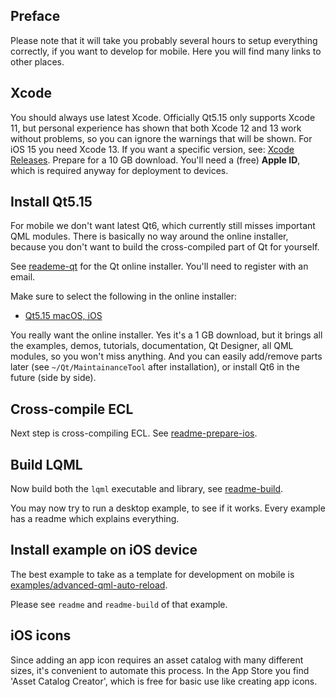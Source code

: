
Preface
-------

Please note that it will take you probably several hours to setup everything
correctly, if you want to develop for mobile. Here you will find many links to
other places.


Xcode
-----

You should always use latest Xcode. Officially Qt5.15 only supports Xcode 11,
but personal experience has shown that both Xcode 12 and 13 work without
problems, so you can ignore the warnings that will be shown. For iOS 15 you
need Xcode 13. If you want a specific version, see:
[Xcode Releases](https://xcodereleases.com). Prepare for a 10 GB download.
You'll need a (free) **Apple ID**, which is required anyway for deployment to
devices.


Install Qt5.15
--------------

For mobile we don't want latest Qt6, which currently still misses important QML
modules. There is basically no way around the online installer, because you
don't want to build the cross-compiled part of Qt for yourself.

See [reademe-qt](readme-qt.md) for the Qt online installer. You'll need to
register with an email.

Make sure to select the following in the online installer:

* [Qt5.15 macOS, iOS](doc/img/qt-macos-ios.png)

You really want the online installer. Yes it's a 1 GB download, but it brings
all the examples, demos, tutorials, documentation, Qt Designer, all QML
modules, so you won't miss anything. And you can easily add/remove parts later
(see `~/Qt/MaintainanceTool` after installation), or install Qt6 in the future
(side by side).


Cross-compile ECL
-----------------

Next step is cross-compiling ECL. See
[readme-prepare-ios](readme-prepare-ios.md).


Build LQML
----------

Now build both the `lqml` executable and library, see
[readme-build](readme-build.md).

You may now try to run a desktop example, to see if it works. Every example has
a readme which explains everything.


Install example on iOS device
-----------------------------

The best example to take as a template for development on mobile is
[examples/advanced-qml-auto-reload](examples/advanced-qml-auto-reload).

Please see `readme` and `readme-build` of that example.


iOS icons
---------

Since adding an app icon requires an asset catalog with many different sizes,
it's convenient to automate this process. In the App Store you find 'Asset
Catalog Creator', which is free for basic use like creating app icons.
